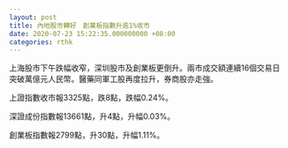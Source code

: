 ```yaml
---
layout: post
title: 內地股市轉好　創業板指數升逾1%收市
date: 2020-07-23 15:22:35.000000000 +08:00
categories: rthk
---
```


上海股市下午跌幅收窄，深圳股市及創業板更倒升。兩市成交額連續16個交易日突破萬億元人民幣。醫藥同軍工股再度拉升，券商股亦走強。

上證指數收市報3325點，跌8點，跌幅0.24%。

深證成份指數報13661點，升4點，升幅0.03%。

創業板指數報2799點，升30點，升幅1.11%。

